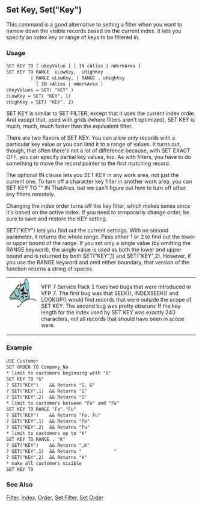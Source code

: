 ## Set Key, Set("Key")

This command is a good alternative to setting a filter when you want to narrow down the visible records based on the current index. It lets you specify an index key or range of keys to be filtered in. 

### Usage

```foxpro
SET KEY TO [ uKeyValue ] [ IN cAlias | nWorkArea ]
SET KEY TO RANGE  uLowKey,  uHighKey
         | RANGE uLowKey, | RANGE , uHighKey
           [ IN cAlias | nWorkArea ]
cKeyValues = SET( "KEY" )
cLowKey = SET( "KEY", 1)
cHighKey = SET( "KEY", 2)
```

SET KEY is similar to SET FILTER, except that it uses the current index order. And except that, used with grids (where filters aren't optimized), SET KEY is much, much, much faster than the equivalent filter.

There are two flavors of SET KEY. You can allow only records with a particular key value or you can limit it to a range of values. It turns out, though, that often there's not a lot of difference because, with SET EXACT OFF, you can specify partial key values, too. As with filters, you have to do something to move the record pointer to the first matching record. 

The optional IN clause lets you SET KEY in any work area, not just the current one. To turn off a character key filter in another work area, you can SET KEY TO "" IN ThatArea, but we can't figure out how to turn off other key filters remotely.

Changing the index order turns off the key filter, which makes sense since it's based on the active index. If you need to temporarily change order, be sure to save and restore the KEY setting.

SET("KEY") lets you find out the current settings. With no second parameter, it returns the whole range. Pass either 1 or 2 to find out the lower or upper bound of the range. If you set only a single value (by omitting the RANGE keyword), the single value is used as both the lower and upper bound and is returned by both SET("KEY",1) and SET("KEY",2). However, if you use the RANGE keyword and omit either boundary, that version of the function returns a string of spaces.

<table>
<tr>
  <td width="17%" valign="top">
<img width="95" height="78" src="fixbug1.gif">
  </td>
  <td width="83%">
  <p>VFP 7 Service Pack 1 fixes two bugs that were introduced in VFP 7. The first bug was that SEEK(), INDEXSEEK() and LOOKUP() would find records that were outside the scope of SET KEY. The second bug was pretty obscure: If the key length for the index used by SET KEY was exactly 240 characters, not all records that should have been in scope were. </p>
  </td>
 </tr>
</table>

### Example

```foxpro
USE Customer
SET ORDER TO Company_Na
* limit to customers beginning with "G"
SET KEY TO "G"
? SET("KEY")    && Returns "G, G"
? SET("KEY",1)  && Returns "G"
? SET("KEY",2)  && Returns "G"
* limit to customers between "Fo" and "Fu"
SET KEY TO RANGE "Fo","Fu"
? SET("KEY")    && Returns "Fo, Fu"
? SET("KEY",1)  && Returns "Fo"
? SET("KEY",2)  && Returns "Fu"
* limit to customers up to "K"
SET KEY TO RANGE , "K"
? SET("KEY")    && Returns ",K"
? SET("KEY",1)  && Returns "            "
? SET("KEY",2)  && Returns "K"
* make all customers visible
SET KEY TO
```
### See Also

[Filter](s4g434.md), [Index](s4g074.md), [Order](s4g434.md), [Set Filter](s4g092.md), [Set Order](s4g093.md)